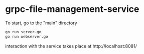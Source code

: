 # grpc-file-management-service

To start, go to the "main" directory
```bash
go run server.go
go run webserver.go
```
interaction with the service takes place at http://localhost:8081/

